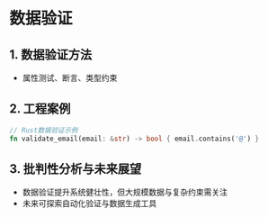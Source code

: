 # 数据验证

## 1. 数据验证方法

- 属性测试、断言、类型约束

## 2. 工程案例

```rust
// Rust数据验证示例
fn validate_email(email: &str) -> bool { email.contains('@') }
```

## 3. 批判性分析与未来展望

- 数据验证提升系统健壮性，但大规模数据与复杂约束需关注
- 未来可探索自动化验证与数据生成工具
